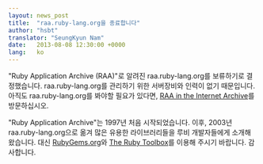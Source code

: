 ```yaml
---
layout: news_post
title:  "raa.ruby-lang.org을 종료합니다"
author: "hsbt"
translator: "SeungKyun Nam"
date:   2013-08-08 12:30:00 +0000
lang:   ko
---
```


"Ruby Application Archive (RAA)"로 알려진 raa.ruby-lang.org를 보류하기로 결정했습니다.
raa.ruby-lang.org를 관리하기 위한 서버장비와 인력이 없기 때문입니다.
아직도 raa.ruby-lang.org를 봐야할 필요가 있다면, [RAA in the Internet Archive][1]를 방문하십시오.

"Ruby Application Archive"는 1997년 처음 시작되었습니다.
이후, 2003년 raa.ruby-lang.org으로 옮겨 많은 유용한 라이브러리들을 루비 개발자들에게 소개해 왔습니다.
대신 [RubyGems.org][2]와 [The Ruby Toolbox][3]를 이용해 주시기 바랍니다.
감사합니다.


[1]: http://web.archive.org/web/*/http://raa.ruby-lang.org/
[2]: https://rubygems.org/
[3]: https://www.ruby-toolbox.com/
